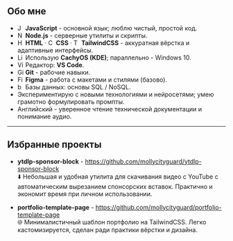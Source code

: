 ## Обо мне
- <img width="14" src="https://raw.githubusercontent.com/marwin1991/profile-technology-icons/refs/heads/main/icons/javascript.png" alt="JavaScript" title="JavaScript"/> **JavaScript** - основной язык; люблю чистый, простой код.
- <img width="14" src="https://raw.githubusercontent.com/marwin1991/profile-technology-icons/refs/heads/main/icons/node_js.png" alt="Node.js" title="Node.js"/> **Node.js** - серверные утилиты и скрипты.
- <img width="14" src="https://raw.githubusercontent.com/marwin1991/profile-technology-icons/refs/heads/main/icons/html.png" alt="HTML" title="HTML"/> **HTML** · <img width="14" src="https://raw.githubusercontent.com/marwin1991/profile-technology-icons/refs/heads/main/icons/css.png" alt="CSS" title="CSS"/> **CSS** · <img width="14" src="https://raw.githubusercontent.com/marwin1991/profile-technology-icons/refs/heads/main/icons/tailwind_css.png" alt="Tailwind CSS" title="Tailwind CSS"/> **TailwindCSS** - аккуратная вёрстка и адаптивные интерфейсы.
- <img width="14" src="https://raw.githubusercontent.com/marwin1991/profile-technology-icons/refs/heads/main/icons/linux.png" alt="Linux" title="Linux"/> Использую **CachyOS (KDE)**; параллельно - Windows 10.
- <img width="14" src="https://raw.githubusercontent.com/marwin1991/profile-technology-icons/refs/heads/main/icons/visual_studio_code.png" alt="Visual Studio Code" title="Visual Studio Code"/> Редактор: **VS Code**.
- <img width="14" src="https://raw.githubusercontent.com/marwin1991/profile-technology-icons/refs/heads/main/icons/git.png" alt="Git" title="Git"/> **Git** - рабочие навыки.
- <img width="14" src="https://raw.githubusercontent.com/marwin1991/profile-technology-icons/refs/heads/main/icons/figma.png" alt="Figma" title="Figma"/> **Figma** - работа с макетами и стилями (базово).
- <img width="14" src="https://raw.githubusercontent.com/marwin1991/profile-technology-icons/refs/heads/main/icons/bash.png" alt="bash" title="bash"/> Базы данных: основы SQL / NoSQL.  
- Экспериментирую с новыми технологиями и нейросетями; умею грамотно формулировать промпты.  
- Английский - уверенное чтение технической документации и понимание аудио.

---

## Избранные проекты
- **ytdlp-sponsor-block** - https://github.com/mollycityguard/ytdlp-sponsor-block  
  ⬇️ Небольшая и удобная утилита для скачивания видео с YouTube с автоматическим вырезанием спонсорских вставок. Практично и экономит время при личном использовании.

- **portfolio-template-page** - https://github.com/mollycityguard/portfolio-template-page  
  🌐 Минималистичный шаблон портфолио на TailwindCSS. Легко кастомизируется, сделан ради практики вёрстки и дизайна.
